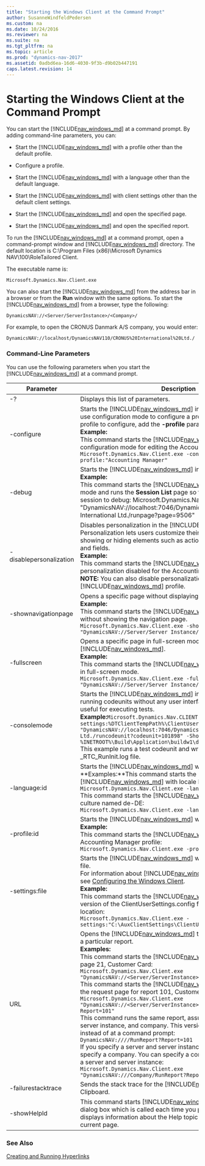 ```yaml
---
title: "Starting the Windows Client at the Command Prompt"
author: SusanneWindfeldPedersen
ms.custom: na
ms.date: 10/24/2016
ms.reviewer: na
ms.suite: na
ms.tgt_pltfrm: na
ms.topic: article
ms.prod: "dynamics-nav-2017"
ms.assetid: 0adbd6ea-16d6-4030-9f3b-d9b02b447191
caps.latest.revision: 14
---
```


# Starting the Windows Client at the Command Prompt

You can start the [!INCLUDE[nav_windows_md](includes/nav_windows_md.md)] at a command prompt. By adding command-line parameters, you can:

* Start the [!INCLUDE[nav_windows_md](includes/nav_windows_md.md)] with a profile other than the default profile.

* Configure a profile.

* Start the [!INCLUDE[nav_windows_md](includes/nav_windows_md.md)] with a language other than the default language.

* Start the [!INCLUDE[nav_windows_md](includes/nav_windows_md.md)] with client settings other than the default client settings.

* Start the [!INCLUDE[nav_windows_md](includes/nav_windows_md.md)] and open the specified page.

* Start the [!INCLUDE[nav_windows_md](includes/nav_windows_md.md)] and open the specified report.

To run the [!INCLUDE[nav_windows_md](includes/nav_windows_md.md)] at a command prompt, open a command-prompt window and [!INCLUDE[nav_windows_md](includes/nav_windows_md.md)] directory. The default location is C:\Program Files (x86)\Microsoft Dynamics NAV\100\RoleTailored Client.

The executable name is:
```
Microsoft.Dynamics.Nav.Client.exe
```
You can also start the [!INCLUDE[nav_windows_md](includes/nav_windows_md.md)] from the address bar in a browser or from the **Run** window with the same options. To start the [!INCLUDE[nav_windows_md](includes/nav_windows_md.md)] from a browser, type the following:

```
DynamicsNAV://<Server/ServerInstance>/<Company>/
```
For example, to open the CRONUS Danmark A/S company, you would enter:

```
DynamicsNAV://localhost/DynamicsNAV110/CRONUS%20International%20Ltd./
```
### Command-Line Parameters
You can use the following parameters when you start the [!INCLUDE[nav_windows_md](includes/nav_windows_md.md)] at a command prompt.



Parameter  |Description  
---------|---------
-?         |Displays this list of parameters.  
-configure |Starts the [!INCLUDE[nav_windows_md](includes/nav_windows_md.md)] in configuration mode. You use configuration mode to configure a profile. To specify which profile to configure, add the **-profile** parameter.<br/>**Example:**<br/>This command starts the [!INCLUDE[nav_windows_md](includes/nav_windows_md.md)] in configuration mode for editing the Accounting Manager profile: `Microsoft.Dynamics.Nav.Client.exe -configure -profile:"Accounting Manager"` <!-- For more information, see [How to: Open Microsoft Dynamics NAV in Configuration Mode](How%20to:%20Open%20Microsoft%20Dynamics%20NAV%20in%20Configuration%20Mode.md).-->       
-debug     |Starts the [!INCLUDE[nav_windows_md](includes/nav_windows_md.md)] in debug mode.<br/>**Example:**<br/>This command starts the [!INCLUDE[nav_windows_md](includes/nav_windows_md.md)] in debug mode and runs the **Session List** page so that you can select a session to debug: Microsoft.Dynamics.Nav.Client.exe –debug "DynamicsNAV://localhost:7046/DynamicsNAV110/CRONUS International Ltd./runpage?page=9506"         
-disablepersonalization     |Disables personalization in the [!INCLUDE[nav_windows_md](includes/nav_windows_md.md)]. Personalization lets users customize their Role Center and pages by showing or hiding elements such as actions, FactBoxes, FastTabs, and fields.<br/>**Example:**<br/>This command starts the [!INCLUDE[nav_windows_md](includes/nav_windows_md.md)] with personalization disabled for the Accounting Manager profile: <br/>**NOTE:** You can also disable personalization for users based on their [!INCLUDE[nav_windows_md](includes/nav_windows_md.md)] profile. <!-- For more information, see [How to: Disable Personalization](How%20to:%20Disable%20Personalization.md).-->         
-shownavigationpage     |Opens a specific page without displaying the navigation page.<br/>**Example:**<br/>This command starts the [!INCLUDE[nav_windows_md](includes/nav_windows_md.md)] on page 21 without showing the navigation page.<br/>`Microsoft.Dynamics.Nav.Client.exe -shownavigationpage:0 "DynamicsNAV://Server/Server Instance/Company/RunPage?Page=21"`      
-fullscreen     |Opens a specific page in full-screen mode in [!INCLUDE[nav_windows_md](includes/nav_windows_md.md)].<br/>**Example:**<br/>This command starts the [!INCLUDE[nav_windows_md](includes/nav_windows_md.md)] on page 21 in full-screen mode.<br/>`Microsoft.Dynamics.Nav.Client.exe -fullscreen "DynamicsNAV://Server/Server Instance/Company/RunPage?Page=21"`  
-consolemode     |Starts the [!INCLUDE[nav_windows_md](includes/nav_windows_md.md)] in console mode to enable running codeunits without any user interface. This is, for example, useful for executing tests.<br/>**Example:**`Microsoft.Dynamics.Nav.CLIENT.exe -consolemode -settings:%DTClientTempPath%\ClientUserSettings.config "DynamicsNAV://localhost:7046/DynamicsNav/CRONUS International Ltd./runcodeunit?codeunit=101898" -ShowNavigationPage:0 > %INETROOT%\Build\Application\buildw1\databases\_RTC_RunInit.log`<br/>This example runs a test codeunit and writes the result to the _RTC_RunInit.log file.         
-language:id     |Starts the [!INCLUDE[nav_windows_md](includes/nav_windows_md.md)] with the specified language.<br/>**Examples:**This command starts the [!INCLUDE[nav_windows_md](includes/nav_windows_md.md)] with locale ID 1033:<br/>`Microsoft.Dynamics.Nav.Client.exe -language:1033`<br/>This command starts the [!INCLUDE[nav_windows_md](includes/nav_windows_md.md)] for the culture named de-DE:<br/>`Microsoft.Dynamics.Nav.Client.exe -language:de-DE`         
-profile:id     |Starts the [!INCLUDE[nav_windows_md](includes/nav_windows_md.md)] with the specified profile.<br/>**Example:**<br/>This command starts the [!INCLUDE[nav_windows_md](includes/nav_windows_md.md)] with the Accounting Manager profile:<br/>`Microsoft.Dynamics.Nav.Client.exe -profile:"Accounting Manager"`        
-settings:file    |Starts the [!INCLUDE[nav_windows_md](includes/nav_windows_md.md)] with the specified settings file.<br/>For information about [!INCLUDE[nav_windows_md](includes/nav_windows_md.md)] settings files, see [Configuring the Windows Client](Configuring-the-Windows-Client.md).<br/>**Example:**<br/>This command starts the [!INCLUDE[nav_windows_md](includes/nav_windows_md.md)] with a version of the ClientUserSettings.config file that is not at the default location:<br/>`Microsoft.Dynamics.Nav.Client.exe -settings:"C:\AuxClientSettings\ClientUserSettings.config" `        
URL    |Opens the [!INCLUDE[nav_windows_md](includes/nav_windows_md.md)] to a particular page or with a particular report.<br/>**Examples:**<br/>This command starts the [!INCLUDE[nav_windows_md](includes/nav_windows_md.md)] and opens to page 21, Customer Card:<br/>`Microsoft.Dynamics.Nav.Client.exe "DynamicsNAV://<Server/ServerInstance>/Company/RunPage?Page=21"`<br/>This command starts the [!INCLUDE[nav_windows_md](includes/nav_windows_md.md)] and opens the request page for report 101, Customer List:<br/>`Microsoft.Dynamics.Nav.Client.exe "DynamicsNAV://<Server/ServerInstance>/Company/RunReport?Report=101"`<br/>This command runs the same report, assuming the default server, server instance, and company. This version runs from a browser instead of at a command prompt:<br/>`DynamicsNAV:////RunReport?Report=101`<br/>If you specify a server and server instance, then you must also specify a company. You can specify a company without specifying a server and server instance:<br/>`Microsoft.Dynamics.Nav.Client.exe "DynamicsNAV:///Company/RunReport?Report=101"`         
-failurestacktrace    |Sends the stack trace for the [!INCLUDE[nav_windows_md](includes/nav_windows_md.md)] to the Clipboard.         
-showHelpId    |This command starts [!INCLUDE[nav_windows_md](includes/nav_windows_md.md)] and enables a dialog box which is called each time you press F1. This dialog box displays information about the Help topic that is called from the current page.         

### See Also
[Creating and Running Hyperlinks](Creating-and-Running-Hyperlinks.md)  

